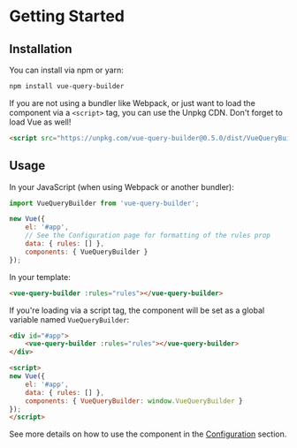 # Getting Started

## Installation

You can install via npm or yarn:

```sh
npm install vue-query-builder
```

If you are not using a bundler like Webpack, or just want to load the component via a `<script>` tag, you can use the Unpkg CDN. Don't forget to load Vue as well!

```html
<script src="https://unpkg.com/vue-query-builder@0.5.0/dist/VueQueryBuilder.umd.min.js"></script>
```

## Usage

In your JavaScript (when using Webpack or another bundler):

```js
import VueQueryBuilder from 'vue-query-builder';

new Vue({
    el: '#app',
    // See the Configuration page for formatting of the rules prop
    data: { rules: [] },
    components: { VueQueryBuilder }
});
```

In your template:

```html
<vue-query-builder :rules="rules"></vue-query-builder>
```

If you're loading via a script tag, the component will be set as a global variable named `VueQueryBuilder`:

```html
<div id="#app">
    <vue-query-builder :rules="rules"></vue-query-builder>
</div>

<script>
new Vue({
    el: '#app',
    data: { rules: [] },
    components: { VueQueryBuilder: window.VueQueryBuilder }
});
</script>
```

See more details on how to use the component in the [Configuration](configuration.md) section.